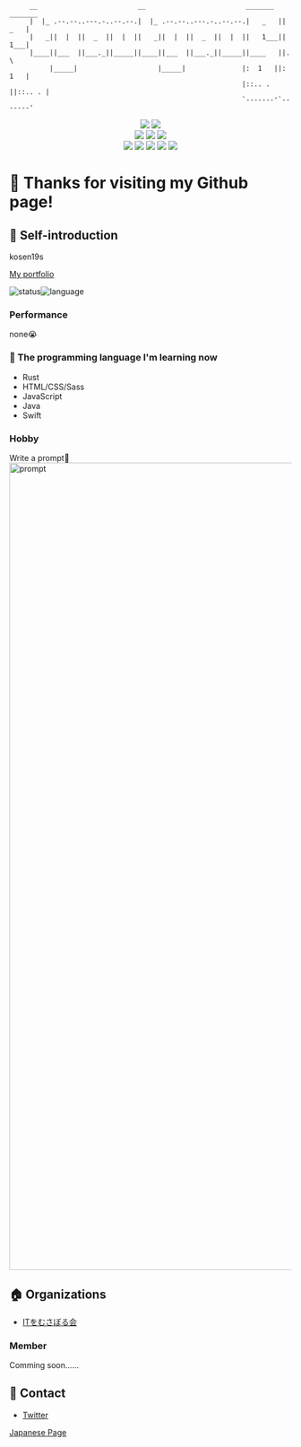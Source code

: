 ```
     __                         __                         _______  _______
     |  |_ .--.--..---.-..--.--.|  |_ .--.--..---.-..--.--.|   _   ||   _   |
     |   _||  |  ||  _  ||  |  ||   _||  |  ||  _  ||  |  ||   1___||   1___|
     |____||___  ||___._||_____||____||___  ||___._||_____||____   ||.     \
          |_____|                    |_____|              |:  1   ||:  1   |
                                                          |::.. . ||::.. . |
                                                          `-------'`-------'
```

<div align="center">
<img src="https://img.shields.io/badge/age-16-9cf.svg?style=flat"></img>
<img src="https://img.shields.io/badge/たけのこ派orきのこ派-平和主義-success.svg?style=flat"></img><br>
<img src="https://img.shields.io/badge/OS-macOS-critical.svg?style=flat"></img>
<img src="https://img.shields.io/badge/Apple-respect-orange.svg?style=flat&logo=Apple"></img>
<img src="https://img.shields.io/badge/Mac-Love-ff69b4.svg?style=flat"></img><br>
<img src="https://img.shields.io/badge/Java-Well-brightgreen.svg?style=flat&logo=Java"></img>
<img src="https://img.shields.io/badge/HTML-Well-information.svg?style=flat&logo=HTML5"></img>
<img src="https://img.shields.io/badge/JavaScript-Well-brightgreen.svg?style=flat&logo=JavaScript"></img>
<img src="https://img.shields.io/badge/Swift-Soso-important.svg?style=flat&logo=Swift"></img>
<img src="https://img.shields.io/badge/Rust-Soso-important.svg?style=flat&logo=Rust"></img>
</div>


# :wave: Thanks for visiting my Github page!

## :tada: Self-introduction

kosen19s

[My portfolio](https://tyautyau56.netlify.app)

![status](https://github-readme-stats.vercel.app/api?username=tyautyau56&count_private=true&theme=vision-friendly-dark&show_icons=true)![language](https://github-readme-stats.vercel.app/api/top-langs/?username=tyautyau56&layout=compact&theme=vision-friendly-dark&count_private=true)

### Performance

none:sob:

### :book: The programming language I'm learning now

* Rust
* HTML/CSS/Sass
* JavaScript
* Java
* Swift

### Hobby

Write a prompt:heartbeat:<br>
<img width="1440" alt="prompt" src="https://user-images.githubusercontent.com/57137136/86988524-654c9780-c1d3-11ea-913b-d6c234a8692c.png">

## :house: Organizations

* [ITをむさぼる会](https://github.com/tokuyama-it)

### Member

Comming soon......

## :postbox: Contact

* [Twitter](https://twitter.com/tyautyau56)

[Japanese Page](https://github.com/YanagiTakafumi/YanagiTakafumi/blob/master/README_Ja.md)
